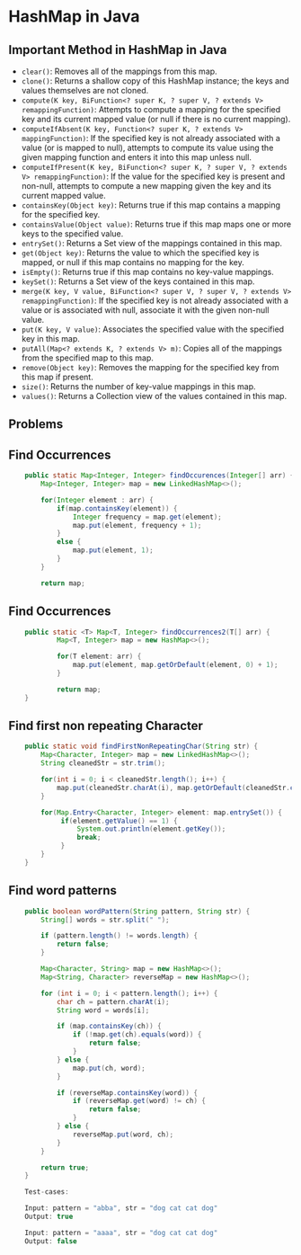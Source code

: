 # HashMap in Java

## Important Method in HashMap in Java

- `clear()`: Removes all of the mappings from this map.
- `clone()`: Returns a shallow copy of this HashMap instance; the keys and values themselves are not cloned.
- `compute(K key, BiFunction<? super K, ? super V, ? extends V> remappingFunction)`: Attempts to compute a mapping for the specified key and its current mapped value (or null if there is no current mapping).
- `computeIfAbsent(K key, Function<? super K, ? extends V> mappingFunction)`: If the specified key is not already associated with a value (or is mapped to null), attempts to compute its value using the given mapping function and enters it into this map unless null.
- `computeIfPresent(K key, BiFunction<? super K, ? super V, ? extends V> remappingFunction)`: If the value for the specified key is present and non-null, attempts to compute a new mapping given the key and its current mapped value.
- `containsKey(Object key)`: Returns true if this map contains a mapping for the specified key.
- `containsValue(Object value)`: Returns true if this map maps one or more keys to the specified value.
- `entrySet()`: Returns a Set view of the mappings contained in this map.
- `get(Object key)`: Returns the value to which the specified key is mapped, or null if this map contains no mapping for the key.
- `isEmpty()`: Returns true if this map contains no key-value mappings.
- `keySet()`: Returns a Set view of the keys contained in this map.
- `merge(K key, V value, BiFunction<? super V, ? super V, ? extends V> remappingFunction)`: If the specified key is not already associated with a value or is associated with null, associate it with the given non-null value.
- `put(K key, V value)`: Associates the specified value with the specified key in this map.
- `putAll(Map<? extends K, ? extends V> m)`: Copies all of the mappings from the specified map to this map.
- `remove(Object key)`: Removes the mapping for the specified key from this map if present.
- `size()`: Returns the number of key-value mappings in this map.
- `values()`: Returns a Collection view of the values contained in this map.

## Problems

## Find Occurrences

```java
    public static Map<Integer, Integer> findOccurences(Integer[] arr) {
        Map<Integer, Integer> map = new LinkedHashMap<>();

        for(Integer element : arr) {
            if(map.containsKey(element)) {
                Integer frequency = map.get(element);
                map.put(element, frequency + 1);
            }
            else {
                map.put(element, 1);
            }
        }

        return map;

```

## Find Occurrences

```java
    public static <T> Map<T, Integer> findOccurrences2(T[] arr) {
            Map<T, Integer> map = new HashMap<>();

            for(T element: arr) {
                map.put(element, map.getOrDefault(element, 0) + 1);
            }

            return map;
    }
```

## Find first non repeating Character

```java
    public static void findFirstNonRepeatingChar(String str) {
        Map<Character, Integer> map = new LinkedHashMap<>();
        String cleanedStr = str.trim();

        for(int i = 0; i < cleanedStr.length(); i++) {
            map.put(cleanedStr.charAt(i), map.getOrDefault(cleanedStr.charAt(i), 0) + 1);
        }

        for(Map.Entry<Character, Integer> element: map.entrySet()) {
             if(element.getValue() == 1) {
                 System.out.println(element.getKey());
                 break;
             }
        }
    }
```

## Find word patterns

```java
    public boolean wordPattern(String pattern, String str) {
        String[] words = str.split(" ");

        if (pattern.length() != words.length) {
            return false;
        }

        Map<Character, String> map = new HashMap<>();
        Map<String, Character> reverseMap = new HashMap<>();

        for (int i = 0; i < pattern.length(); i++) {
            char ch = pattern.charAt(i);
            String word = words[i];

            if (map.containsKey(ch)) {
                if (!map.get(ch).equals(word)) {
                    return false;
                }
            } else {
                map.put(ch, word);
            }

            if (reverseMap.containsKey(word)) {
                if (reverseMap.get(word) != ch) {
                    return false;
                }
            } else {
                reverseMap.put(word, ch);
            }
        }

        return true;
    }
```

```java
    Test-cases:

    Input: pattern = "abba", str = "dog cat cat dog"
    Output: true

    Input: pattern = "aaaa", str = "dog cat cat dog"
    Output: false
```
